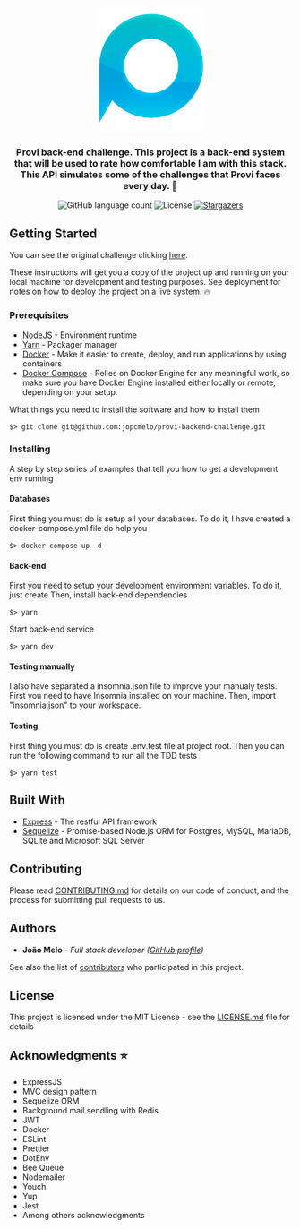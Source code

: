 <h1 align="center">
  <img alt="Gympoint" title="Gympoint" src=".github/provi.png" width="200px" />
</h1>

<h3 align="center">
  Provi back-end challenge. This project is a back-end system that
  will be used to rate how comfortable I am with this stack. This API simulates some of the challenges that Provi faces every day. 💙
</h3>

<p align="center">
  <img alt="GitHub language count" src="https://img.shields.io/github/languages/count/jopcmelo/provi-backend-challenge">

  <img alt="License" src="https://img.shields.io/badge/license-MIT-%2304D361">

  <a href="https://github.com/jopcmelo/gostack-gympoint/stargazers">
    <img alt="Stargazers" src="https://img.shields.io/github/stars/jopcmelo/provi-backend-challenge?style=social">
  </a>
</p>

## Getting Started

You can see the original challenge clicking [here](https://github.com/provicapital/challenge_node).

These instructions will get you a copy of the project up and running on your local machine for development and testing purposes. See deployment for notes on how to deploy the project on a live system. 🔥

### Prerequisites
- [NodeJS](https://nodejs.org/en/) - Environment runtime
- [Yarn](https://yarnpkg.com/en/docs/install) - Packager manager
- [Docker](https://docs.docker.com/install/) - Make it easier to create, deploy, and run applications by using containers
- [Docker Compose](https://docs.docker.com/compose/install/) - Relies on Docker Engine for any meaningful work, so make sure you have Docker Engine installed either locally or remote, depending on your setup.

What things you need to install the software and how to install them

```
$> git clone git@github.com:jopcmelo/provi-backend-challenge.git
```

### Installing

A step by step series of examples that tell you how to get a development env running

#### Databases
First thing you must do is setup all your databases. To do it, I have created a docker-compose.yml file do help you
```
$> docker-compose up -d
```

#### Back-end
First you need to setup your development environment variables. To do it, just create
Then, install back-end dependencies
```
$> yarn
```
Start back-end service
```
$> yarn dev
```

#### Testing manually
I also have separated a insomnia.json file to improve your manualy tests. First you need to have Insomnia installed on your machine. Then, import "insomnia.json" to your workspace.

#### Testing
First thing you must do is create .env.test file at project root. Then you can run the following command to run all the TDD tests
```
$> yarn test
```

## Built With

* [Express](https://expressjs.com/pt-br/) - The restful API framework
* [Sequelize](https://sequelize.org/) - Promise-based Node.js ORM for Postgres, MySQL, MariaDB, SQLite and Microsoft SQL Server

## Contributing

Please read [CONTRIBUTING.md](https://gist.github.com/PurpleBooth/b24679402957c63ec426) for details on our code of conduct, and the process for submitting pull requests to us.

## Authors

* **João Melo** - *Full stack developer ([GitHub profile](https://github.com/jopcmelo))*

See also the list of [contributors](https://github.com/jopcmelo/gostack-gobarber/contributors) who participated in this project.

## License

This project is licensed under the MIT License - see the [LICENSE.md](LICENSE.md) file for details

## Acknowledgments ⭐

* ExpressJS
* MVC design pattern
* Sequelize ORM
* Background mail sendling with Redis
* JWT
* Docker
* ESLint
* Prettier
* DotEnv
* Bee Queue
* Nodemailer
* Youch
* Yup
* Jest
* Among others acknowledgments
